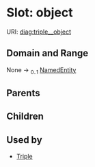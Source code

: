 
# Slot: object




URI: [diag:triple__object](http://w3id.org/ontogpt/diagnostic_procedure/triple__object)


## Domain and Range

None &#8594;  <sub>0..1</sub> [NamedEntity](NamedEntity.md)

## Parents


## Children


## Used by

 * [Triple](Triple.md)
